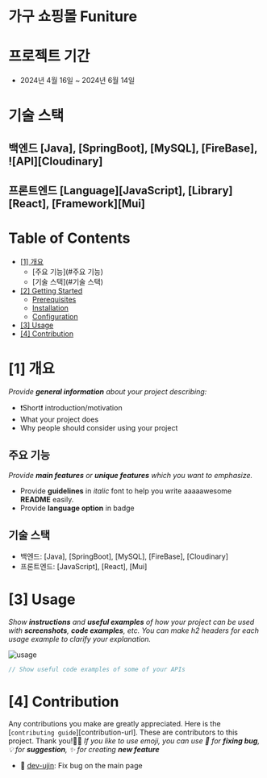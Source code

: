 # 가구 쇼핑몰 Funiture

# 프로젝트 기간
- 2024년 4월 16일 ~ 2024년 6월 14일

# 기술 스택
## 백엔드 [Java], [SpringBoot], [MySQL], [FireBase], ![API][Cloudinary]
## 프론트엔드 [Language][JavaScript], [Library][React], [Framework][Mui] 

<!--Table of Contents-->
# Table of Contents
- [[1] 개요](#1-개요)
  - [주요 기능](#주요 기능)
  - [기술 스택](#기술 스택)
- [[2] Getting Started](#2-getting-started)
  - [Prerequisites](#prerequisites)
  - [Installation](#installation)
  - [Configuration](#configuration)
- [[3] Usage](#3-usage)
- [[4] Contribution](#4-contribution)




# [1] 개요
*Provide **general information** about your project describing:*
- ❗️Short❗️ introduction/motivation
- What your project does
- Why people should consider using your project

## 주요 기능
*Provide **main features** or **unique features** which you want to emphasize.*
- Provide **guidelines** in *italic* font to help you write aaaaawesome **README** easily.
- Provide **language option** in badge

## 기술 스택
- 백엔드: [Java], [SpringBoot], [MySQL], [FireBase], [Cloudinary]
- 프론트엔드: [JavaScript], [React], [Mui] 


# [3] Usage
*Show **instructions** and **useful examples** of how your project can be used with **screenshots**, **code examples**, etc. You can make h2 headers for each usage example to clarify your explanation.*

![usage](res-readme/img/usage.png)

```java
// Show useful code examples of some of your APIs 
```



# [4] Contribution
Any contributions you make are greatly appreciated. Here is the [`contributing guide`][contribution-url].
These are contributors to this project. Thank you!🙆‍♀️
*If you like to use emoji, you can use 🐞 for **fixing bug**, 💡 for **suggestion**, ✨ for creating **new feature***
- 🐞 [dev-ujin](https://github.com/dev-ujin): Fix bug on the main page








